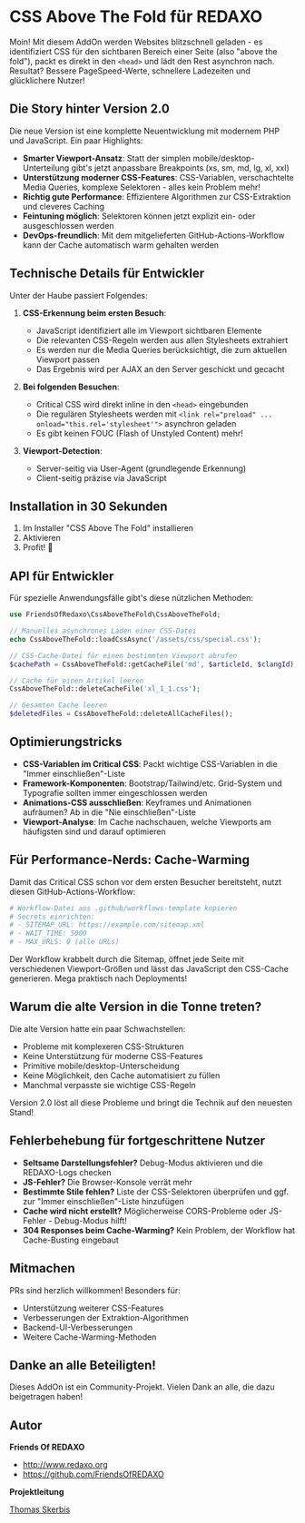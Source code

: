 # CSS Above The Fold für REDAXO

Moin! Mit diesem AddOn werden Websites blitzschnell geladen - es identifiziert CSS für den sichtbaren Bereich einer Seite (also "above the fold"), packt es direkt in den `<head>` und lädt den Rest asynchron nach. Resultat? Bessere PageSpeed-Werte, schnellere Ladezeiten und glücklichere Nutzer!

## Die Story hinter Version 2.0

Die neue Version ist eine komplette Neuentwicklung mit modernem PHP und JavaScript. Ein paar Highlights:

- **Smarter Viewport-Ansatz**: Statt der simplen mobile/desktop-Unterteilung gibt's jetzt anpassbare Breakpoints (xs, sm, md, lg, xl, xxl)
- **Unterstützung moderner CSS-Features**: CSS-Variablen, verschachtelte Media Queries, komplexe Selektoren - alles kein Problem mehr!
- **Richtig gute Performance**: Effizientere Algorithmen zur CSS-Extraktion und cleveres Caching
- **Feintuning möglich**: Selektoren können jetzt explizit ein- oder ausgeschlossen werden
- **DevOps-freundlich**: Mit dem mitgelieferten GitHub-Actions-Workflow kann der Cache automatisch warm gehalten werden

## Technische Details für Entwickler

Unter der Haube passiert Folgendes:

1. **CSS-Erkennung beim ersten Besuch**:
   - JavaScript identifiziert alle im Viewport sichtbaren Elemente
   - Die relevanten CSS-Regeln werden aus allen Stylesheets extrahiert
   - Es werden nur die Media Queries berücksichtigt, die zum aktuellen Viewport passen
   - Das Ergebnis wird per AJAX an den Server geschickt und gecacht

2. **Bei folgenden Besuchen**:
   - Critical CSS wird direkt inline in den `<head>` eingebunden
   - Die regulären Stylesheets werden mit `<link rel="preload" ... onload="this.rel='stylesheet'">` asynchron geladen
   - Es gibt keinen FOUC (Flash of Unstyled Content) mehr!

3. **Viewport-Detection**:
   - Server-seitig via User-Agent (grundlegende Erkennung)
   - Client-seitig präzise via JavaScript

## Installation in 30 Sekunden

1. Im Installer "CSS Above The Fold" installieren
2. Aktivieren
3. Profit! 🚀

## API für Entwickler

Für spezielle Anwendungsfälle gibt's diese nützlichen Methoden:

```php
use FriendsOfRedaxo\CssAboveTheFold\CssAboveTheFold;

// Manuelles asynchrones Laden einer CSS-Datei
echo CssAboveTheFold::loadCssAsync('/assets/css/special.css');

// CSS-Cache-Datei für einen bestimmten Viewport abrufen
$cachePath = CssAboveTheFold::getCacheFile('md', $articleId, $clangId);

// Cache für einen Artikel leeren
CssAboveTheFold::deleteCacheFile('xl_1_1.css');

// Gesamten Cache leeren
$deletedFiles = CssAboveTheFold::deleteAllCacheFiles();
```

## Optimierungstricks

- **CSS-Variablen im Critical CSS**: Packt wichtige CSS-Variablen in die "Immer einschließen"-Liste
- **Framework-Komponenten**: Bootstrap/Tailwind/etc. Grid-System und Typografie sollten immer eingeschlossen werden
- **Animations-CSS ausschließen**: Keyframes und Animationen aufräumen? Ab in die "Nie einschließen"-Liste
- **Viewport-Analyse**: Im Cache nachschauen, welche Viewports am häufigsten sind und darauf optimieren

## Für Performance-Nerds: Cache-Warming

Damit das Critical CSS schon vor dem ersten Besucher bereitsteht, nutzt diesen GitHub-Actions-Workflow:

```yaml
# Workflow-Datei aus .github/workflows-template kopieren
# Secrets einrichten:
# - SITEMAP_URL: https://example.com/sitemap.xml
# - WAIT_TIME: 5000
# - MAX_URLS: 0 (alle URLs)
```

Der Workflow krabbelt durch die Sitemap, öffnet jede Seite mit verschiedenen Viewport-Größen und lässt das JavaScript den CSS-Cache generieren. Mega praktisch nach Deployments!

## Warum die alte Version in die Tonne treten?

Die alte Version hatte ein paar Schwachstellen:
- Probleme mit komplexeren CSS-Strukturen
- Keine Unterstützung für moderne CSS-Features
- Primitive mobile/desktop-Unterscheidung
- Keine Möglichkeit, den Cache automatisiert zu füllen
- Manchmal verpasste sie wichtige CSS-Regeln

Version 2.0 löst all diese Probleme und bringt die Technik auf den neuesten Stand!

## Fehlerbehebung für fortgeschrittene Nutzer

- **Seltsame Darstellungsfehler?** Debug-Modus aktivieren und die REDAXO-Logs checken
- **JS-Fehler?** Die Browser-Konsole verrät mehr
- **Bestimmte Stile fehlen?** Liste der CSS-Selektoren überprüfen und ggf. zur "Immer einschließen"-Liste hinzufügen
- **Cache wird nicht erstellt?** Möglicherweise CORS-Probleme oder JS-Fehler - Debug-Modus hilft!
- **304 Responses beim Cache-Warming?** Kein Problem, der Workflow hat Cache-Busting eingebaut

## Mitmachen

PRs sind herzlich willkommen! Besonders für:
- Unterstützung weiterer CSS-Features
- Verbesserungen der Extraktion-Algorithmen
- Backend-UI-Verbesserungen
- Weitere Cache-Warming-Methoden

## Danke an alle Beteiligten!

Dieses AddOn ist ein Community-Projekt. Vielen Dank an alle, die dazu beigetragen haben!

## Autor

**Friends Of REDAXO**

* http://www.redaxo.org
* https://github.com/FriendsOfREDAXO

**Projektleitung**

[Thomas Skerbis](https://github.com/skerbis)
